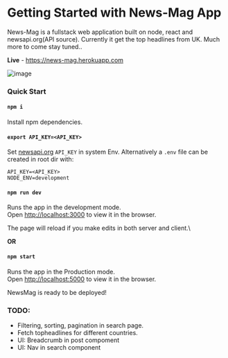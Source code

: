 # Getting Started with News-Mag App

News-Mag is a fullstack web application built on node, react and newsapi.org(API source). Currently it get the top headlines from UK. Much more to come stay tuned.. 

**Live** - https://news-mag.herokuapp.com

![image](https://user-images.githubusercontent.com/7237378/112875573-fce77280-90e1-11eb-8dc1-361a4a16e6e5.png)

### __Quick Start__

#### `npm i`

Install npm dependencies.

#### `export API_KEY=<API_KEY>`

Set [newsapi.org](newsapi.org) `API_KEY` in system Env. Alternatively a `.env` file can be created in root dir with:

```
API_KEY=<API_KEY>
NODE_ENV=development
```

#### `npm run dev`

Runs the app in the development mode.\
Open [http://localhost:3000](http://localhost:3000) to view it in the browser.

The page will reload if you make edits in both server and client.\

__OR__

#### `npm start`

Runs the app in the Production mode.\
Open [http://localhost:5000](http://localhost:5000) to view it in the browser.

NewsMag is ready to be deployed!

### __TODO:__
- Filtering, sorting, pagination in search page.
- Fetch topheadlines for different countries.
- UI: Breadcrumb in post compoment
- UI: Nav in search component
